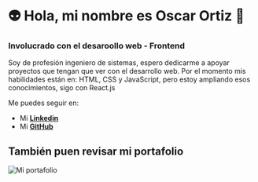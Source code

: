 # 👽 Hola, mi nombre es Oscar Ortiz 👋
### Involucrado con el desaroollo web - Frontend

Soy de profesión ingeniero de sistemas, espero dedicarme a apoyar proyectos que tengan que ver con el desarrollo web. Por el momento mis habilidades están en: HTML, CSS y JavaScript, pero estoy ampliando esos conocimientos, sigo con React.js

Me puedes seguir en:

* Mi [**Linkedin**](https://www.linkedin.com/in/oscar-alexander-ortiz-beltran)
* Mi [**GitHub**](https://github.com/oskrobot)

## También puen revisar mi portafolio
![Mi portafolio](https://github.com/oskrobot/oskrobot/assets/115122435/8cc874e4-aed0-43af-b03d-ddf9dfe97ea3)
